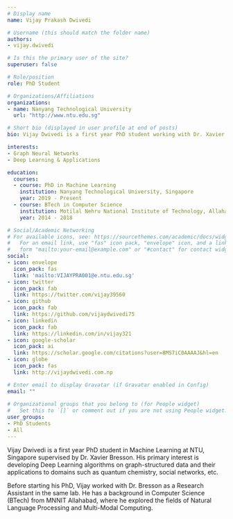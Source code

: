 ```yaml
---
# Display name
name: Vijay Prakash Dwivedi

# Username (this should match the folder name)
authors:
- vijay.dwivedi

# Is this the primary user of the site?
superuser: false

# Role/position
role: PhD Student

# Organizations/Affiliations
organizations:
- name: Nanyang Technological University
  url: "http://www.ntu.edu.sg"

# Short bio (displayed in user profile at end of posts)
bio: Vijay Dwivedi is a first year PhD student working with Dr. Xavier Bresson to develop Neural Networks for graph-structured data. He has an experience using Deep Learning for applications in Natural Language Processing and Computer Vision.

interests:
- Graph Neural Networks
- Deep Learning & Applications

education:
  courses:
  - course: PhD in Machine Learning
    institution: Nanyang Technological University, Singapore
    year: 2019 - Present
  - course: BTech in Computer Science
    institution: Motilal Nehru National Institute of Technology, Allahabad, India
    year: 2014 - 2018  

# Social/Academic Networking
# For available icons, see: https://sourcethemes.com/academic/docs/widgets/#icons
#   For an email link, use "fas" icon pack, "envelope" icon, and a link in the
#   form "mailto:your-email@example.com" or "#contact" for contact widget.
social:
- icon: envelope
  icon_pack: fas
  link: 'mailto:VIJAYPRA001@e.ntu.edu.sg'
- icon: twitter
  icon_pack: fab
  link: https://twitter.com/vijay39560
- icon: github
  icon_pack: fab
  link: https://github.com/vijaydwivedi75
- icon: linkedin
  icon_pack: fab
  link: https://linkedin.com/in/vijay321
- icon: google-scholar
  icon_pack: ai
  link: https://scholar.google.com/citations?user=8MS7iC0AAAAJ&hl=en
- icon: globe
  icon_pack: fas
  link: http://vijaydwivedi.com.np

# Enter email to display Gravatar (if Gravatar enabled in Config)
email: ""
  
# Organizational groups that you belong to (for People widget)
#   Set this to `[]` or comment out if you are not using People widget.  
user_groups:
- PhD Students
- All
---
```


Vijay Dwivedi is a first year PhD student in Machine Learning at NTU, Singapore supervised by Dr. Xavier Bresson. 
His primary interest is developing Deep Learning algorithms on graph-structured data and their applications to domains such as quantum chemistry, social networks, etc.

Before starting his PhD, Vijay worked with Dr. Bresson as a Research Assistant in the same lab. He has a background in Computer Science (BTech) from MNNIT Allahabad, where he explored the fields of Natural Language Processing and Multi-Modal Computing.
